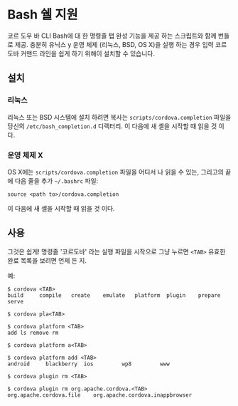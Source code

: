 <!--
#
# Licensed to the Apache Software Foundation (ASF) under one
# or more contributor license agreements.  See the NOTICE file
# distributed with this work for additional information
# regarding copyright ownership.  The ASF licenses this file
# to you under the Apache License, Version 2.0 (the
# "License"); you may not use this file except in compliance
# with the License.  You may obtain a copy of the License at
# 
# http://www.apache.org/licenses/LICENSE-2.0
# 
# Unless required by applicable law or agreed to in writing,
# software distributed under the License is distributed on an
# "AS IS" BASIS, WITHOUT WARRANTIES OR CONDITIONS OF ANY
#  KIND, either express or implied.  See the License for the
# specific language governing permissions and limitations
# under the License.
#
-->

# Bash 쉘 지원

코르 도우 바 CLI Bash에 대 한 명령줄 탭 완성 기능을 제공 하는 스크립트와 함께 번들로 제공. 충분히 유닉스 y 운영 체제 (리눅스, BSD, OS X)을 실행 하는 경우 입력 코르도바 커맨드 라인을 쉽게 하기 위해이 설치할 수 있습니다.

## 설치

### 리눅스

리눅스 또는 BSD 시스템에 설치 하려면 복사는 `scripts/cordova.completion` 파일을 당신의 `/etc/bash_completion.d` 디렉터리. 이 다음에 새 셸을 시작할 때 읽을 것 이다.

### 운영 체제 X

OS X에는 `scripts/cordova.completion` 파일을 어디서 나 읽을 수 있는, 그리고의 끝에 다음 줄을 추가 `~/.bashrc` 파일:

    source <path to>/cordova.completion
    

이 다음에 새 셸을 시작할 때 읽을 것 이다.

## 사용

그것은 쉽게! 명령줄 '코르도바' 라는 실행 파일을 시작으로 그냥 누르면 `<TAB>` 유효한 완료 목록을 보려면 언제 든 지.

예:

    $ cordova <TAB>
    build     compile   create    emulate   platform  plugin    prepare   serve
    
    $ cordova pla<TAB>
    
    $ cordova platform <TAB>
    add ls remove rm
    
    $ cordova platform a<TAB>
    
    $ cordova platform add <TAB>
    android     blackberry  ios         wp8         www
    
    $ cordova plugin rm <TAB>
    
    $ cordova plugin rm org.apache.cordova.<TAB>
    org.apache.cordova.file    org.apache.cordova.inappbrowser